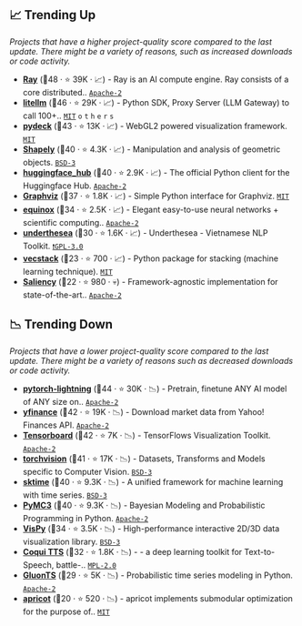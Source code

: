 ## 📈 Trending Up

_Projects that have a higher project-quality score compared to the last update. There might be a variety of reasons, such as increased downloads or code activity._

- <b><a href="https://github.com/ray-project/ray">Ray</a></b> (🥇48 ·  ⭐ 39K · 📈) - Ray is an AI compute engine. Ray consists of a core distributed.. <code><a href="http://bit.ly/3nYMfla">Apache-2</a></code>
- <b><a href="https://github.com/BerriAI/litellm">litellm</a></b> (🥇46 ·  ⭐ 29K · 📈) - Python SDK, Proxy Server (LLM Gateway) to call 100+.. <code><a href="http://bit.ly/34MBwT8">MIT</a></code> <code>o</code> <code>t</code> <code>h</code> <code>e</code> <code>r</code> <code>s</code>
- <b><a href="https://github.com/visgl/deck.gl">pydeck</a></b> (🥇43 ·  ⭐ 13K · 📈) - WebGL2 powered visualization framework. <code><a href="http://bit.ly/34MBwT8">MIT</a></code> <code><img src="https://git.io/JLy1E" style="display:inline;" width="13" height="13"></code>
- <b><a href="https://github.com/shapely/shapely">Shapely</a></b> (🥇40 ·  ⭐ 4.3K · 📈) - Manipulation and analysis of geometric objects. <code><a href="http://bit.ly/3aKzpTv">BSD-3</a></code>
- <b><a href="https://github.com/huggingface/huggingface_hub">huggingface_hub</a></b> (🥈40 ·  ⭐ 2.9K · 📈) - The official Python client for the Huggingface Hub. <code><a href="http://bit.ly/3nYMfla">Apache-2</a></code>
- <b><a href="https://github.com/xflr6/graphviz">Graphviz</a></b> (🥈37 ·  ⭐ 1.8K · 📈) - Simple Python interface for Graphviz. <code><a href="http://bit.ly/34MBwT8">MIT</a></code>
- <b><a href="https://github.com/patrick-kidger/equinox">equinox</a></b> (🥇34 ·  ⭐ 2.5K · 📈) - Elegant easy-to-use neural networks + scientific computing.. <code><a href="http://bit.ly/3nYMfla">Apache-2</a></code> <code><img src="https://jax.readthedocs.io/en/latest/_static/favicon.png" style="display:inline;" width="13" height="13"></code>
- <b><a href="https://github.com/undertheseanlp/underthesea">underthesea</a></b> (🥈30 ·  ⭐ 1.6K · 📈) - Underthesea - Vietnamese NLP Toolkit. <code><a href="http://bit.ly/2M0xdwT">❗️GPL-3.0</a></code>
- <b><a href="https://github.com/vecxoz/vecstack">vecstack</a></b> (🥉23 ·  ⭐ 700 · 📈) - Python package for stacking (machine learning technique). <code><a href="http://bit.ly/34MBwT8">MIT</a></code>
- <b><a href="https://github.com/PAIR-code/saliency">Saliency</a></b> (🥉22 ·  ⭐ 980 · 💀) - Framework-agnostic implementation for state-of-the-art.. <code><a href="http://bit.ly/3nYMfla">Apache-2</a></code> <code><img src="https://git.io/JLy1A" style="display:inline;" width="13" height="13"></code>

## 📉 Trending Down

_Projects that have a lower project-quality score compared to the last update. There might be a variety of reasons such as decreased downloads or code activity._

- <b><a href="https://github.com/Lightning-AI/pytorch-lightning">pytorch-lightning</a></b> (🥈44 ·  ⭐ 30K · 📉) - Pretrain, finetune ANY AI model of ANY size on.. <code><a href="http://bit.ly/3nYMfla">Apache-2</a></code> <code><img src="https://git.io/JLy1Q" style="display:inline;" width="13" height="13"></code>
- <b><a href="https://github.com/ranaroussi/yfinance">yfinance</a></b> (🥇42 ·  ⭐ 19K · 📉) - Download market data from Yahoo! Finances API. <code><a href="http://bit.ly/3nYMfla">Apache-2</a></code>
- <b><a href="https://github.com/tensorflow/tensorboard">Tensorboard</a></b> (🥇42 ·  ⭐ 7K · 📉) - TensorFlows Visualization Toolkit. <code><a href="http://bit.ly/3nYMfla">Apache-2</a></code> <code><img src="https://git.io/JLy1A" style="display:inline;" width="13" height="13"></code>
- <b><a href="https://github.com/pytorch/vision">torchvision</a></b> (🥇41 ·  ⭐ 17K · 📉) - Datasets, Transforms and Models specific to Computer Vision. <code><a href="http://bit.ly/3aKzpTv">BSD-3</a></code> <code><img src="https://git.io/JLy1Q" style="display:inline;" width="13" height="13"></code>
- <b><a href="https://github.com/sktime/sktime">sktime</a></b> (🥇40 ·  ⭐ 9.3K · 📉) - A unified framework for machine learning with time series. <code><a href="http://bit.ly/3aKzpTv">BSD-3</a></code> <code><img src="https://git.io/JLy1F" style="display:inline;" width="13" height="13"></code>
- <b><a href="https://github.com/pymc-devs/pymc">PyMC3</a></b> (🥇40 ·  ⭐ 9.3K · 📉) - Bayesian Modeling and Probabilistic Programming in Python. <code><a href="http://bit.ly/3nYMfla">Apache-2</a></code>
- <b><a href="https://github.com/vispy/vispy">VisPy</a></b> (🥈34 ·  ⭐ 3.5K · 📉) - High-performance interactive 2D/3D data visualization library. <code><a href="http://bit.ly/3aKzpTv">BSD-3</a></code> <code><img src="https://git.io/JLy1E" style="display:inline;" width="13" height="13"></code>
- <b><a href="https://github.com/idiap/coqui-ai-TTS">Coqui TTS</a></b> (🥈32 ·  ⭐ 1.8K · 📉) - - a deep learning toolkit for Text-to-Speech, battle-.. <code><a href="http://bit.ly/3postzC">MPL-2.0</a></code> <code><img src="https://git.io/JLy1Q" style="display:inline;" width="13" height="13"></code> <code><img src="https://git.io/JLy1A" style="display:inline;" width="13" height="13"></code>
- <b><a href="https://github.com/awslabs/gluonts">GluonTS</a></b> (🥈29 ·  ⭐ 5K · 📉) - Probabilistic time series modeling in Python. <code><a href="http://bit.ly/3nYMfla">Apache-2</a></code> <code><img src="https://git.io/JLy1X" style="display:inline;" width="13" height="13"></code>
- <b><a href="https://github.com/jmschrei/apricot">apricot</a></b> (🥉20 ·  ⭐ 520 · 📉) - apricot implements submodular optimization for the purpose of.. <code><a href="http://bit.ly/34MBwT8">MIT</a></code>

